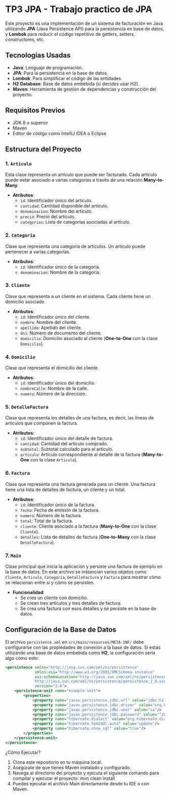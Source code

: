 # TP3 JPA - Trabajo practico de JPA

Este proyecto es una implementación de un sistema de facturación en Java utilizando **JPA** (Java Persistence API) para la persistencia en base de datos, y **Lombok** para reducir el código repetitivo de getters, setters, constructores, etc.

## Tecnologías Usadas
- **Java**: Lenguaje de programación.
- **JPA**: Para la persistencia en la base de datos.
- **Lombok**: Para simplificar el código de las entidades.
- **H2 Database**: Base de datos embebida (si decides usar H2).
- **Maven**: Herramienta de gestión de dependencias y construcción del proyecto.

## Requisitos Previos
- JDK 8 o superior
- Maven
- Editor de código como IntelliJ IDEA o Eclipse

## Estructura del Proyecto

### 1. `Articulo`
Esta clase representa un artículo que puede ser facturado. Cada artículo puede estar asociado a varias categorías a través de una relación **Many-to-Many**.

- **Atributos**:
  - `id`: Identificador único del artículo.
  - `cantidad`: Cantidad disponible del artículo.
  - `denominacion`: Nombre del artículo.
  - `precio`: Precio del artículo.
  - `categorias`: Lista de categorías asociadas al artículo.

### 2. `Categoria`
Clase que representa una categoría de artículos. Un artículo puede pertenecer a varias categorías.

- **Atributos**:
  - `id`: Identificador único de la categoría.
  - `denominacion`: Nombre de la categoría.

### 3. `Cliente`
Clase que representa a un cliente en el sistema. Cada cliente tiene un domicilio asociado.

- **Atributos**:
  - `id`: Identificador único del cliente.
  - `nombre`: Nombre del cliente.
  - `apellido`: Apellido del cliente.
  - `dni`: Número de documento del cliente.
  - `domicilio`: Domicilio asociado al cliente (**One-to-One** con la clase `Domicilio`).

### 4. `Domicilio`
Clase que representa el domicilio del cliente.

- **Atributos**:
  - `id`: Identificador único del domicilio.
  - `nombreCalle`: Nombre de la calle.
  - `numero`: Número de la dirección.

### 5. `DetalleFactura`
Clase que representa los detalles de una factura, es decir, las líneas de artículos que componen la factura.

- **Atributos**:
  - `id`: Identificador único del detalle de factura.
  - `cantidad`: Cantidad del artículo comprado.
  - `subtotal`: Subtotal calculado para el artículo.
  - `articulo`: Artículo correspondiente al detalle de la factura (**Many-to-One** con la clase `Articulo`).

### 6. `Factura`
Clase que representa una factura generada para un cliente. Una factura tiene una lista de detalles de factura, un cliente y un total.

- **Atributos**:
  - `id`: Identificador único de la factura.
  - `fecha`: Fecha de emisión de la factura.
  - `numero`: Número de la factura.
  - `total`: Total de la factura.
  - `cliente`: Cliente asociado a la factura (**Many-to-One** con la clase `Cliente`).
  - `detalles`: Lista de detalles de factura (**One-to-Many** con la clase `DetalleFactura`).

### 7. `Main`
Clase principal que inicia la aplicación y persiste una factura de ejemplo en la base de datos. En este archivo se instancian varios objetos como `Cliente`, `Articulo`, `Categoria`, `DetalleFactura` y `Factura` para mostrar cómo se relacionan entre sí y cómo se persisten.

- **Funcionalidad**:
  - Se crea un cliente con domicilio.
  - Se crean tres artículos y tres detalles de factura.
  - Se crea una factura con esos detalles y se persiste en la base de datos.

## Configuración de la Base de Datos

El archivo `persistence.xml` en `src/main/resources/META-INF/` debe configurarse con las propiedades de conexión a la base de datos. Si estás utilizando una base de datos embebida como **H2**, la configuración sería algo como esto:

```xml
<persistence xmlns="http://java.sun.com/xml/ns/persistence"
             xmlns:xsi="http://www.w3.org/2001/XMLSchema-instance"
             xsi:schemaLocation="http://java.sun.com/xml/ns/persistence
             http://java.sun.com/xml/ns/persistence/persistence_2_0.xsd"
             version="2.0">
    <persistence-unit name="example-unit">
        <properties>
            <property name="javax.persistence.jdbc.url" value="jdbc:h2:mem:testdb"/>
            <property name="javax.persistence.jdbc.driver" value="org.h2.Driver"/>
            <property name="javax.persistence.jdbc.user" value="sa"/>
            <property name="javax.persistence.jdbc.password" value=""/>
            <property name="hibernate.dialect" value="org.hibernate.dialect.H2Dialect"/>
            <property name="hibernate.hbm2ddl.auto" value="update"/>
            <property name="hibernate.show_sql" value="true"/>
        </properties>
    </persistence-unit>
</persistence>
```

¿Cómo Ejecutar?
1. Clona este repositorio en tu máquina local.
2. Asegúrate de que tienes Maven instalado y configurado.
3. Navega al directorio del proyecto y ejecuta el siguiente comando para compilar y ejecutar el proyecto:
  mvn clean install
4. Puedes ejecutar el archivo Main directamente desde tu IDE o con Maven.
